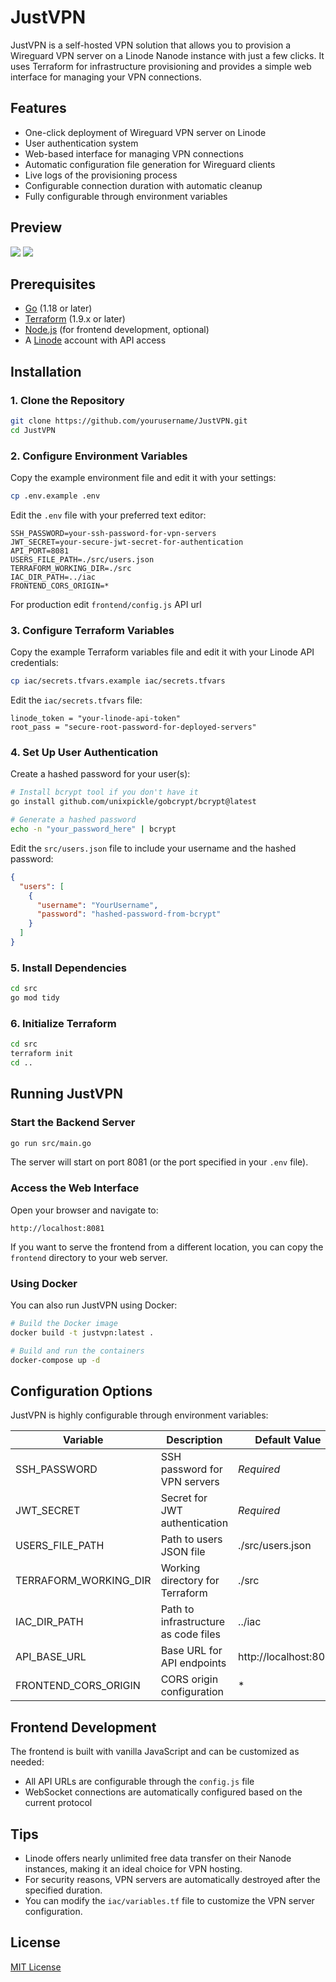 # JustVPN

JustVPN is a self-hosted VPN solution that allows you to provision a Wireguard VPN server on a Linode Nanode instance with just a few clicks. It uses Terraform for infrastructure provisioning and provides a simple web interface for managing your VPN connections.

## Features

- One-click deployment of Wireguard VPN server on Linode
- User authentication system
- Web-based interface for managing VPN connections
- Automatic configuration file generation for Wireguard clients
- Live logs of the provisioning process
- Configurable connection duration with automatic cleanup
- Fully configurable through environment variables

## Preview

![](./assets/login.png)
![](./assets/final.png)

## Prerequisites

- [Go](https://golang.org/doc/install) (1.18 or later)
- [Terraform](https://developer.hashicorp.com/terraform/tutorials/aws-get-started/install-cli) (1.9.x or later)
- [Node.js](https://nodejs.org/) (for frontend development, optional)
- A [Linode](https://www.linode.com/) account with API access

## Installation

### 1. Clone the Repository

```bash
git clone https://github.com/yourusername/JustVPN.git
cd JustVPN
```

### 2. Configure Environment Variables

Copy the example environment file and edit it with your settings:

```bash
cp .env.example .env
```

Edit the `.env` file with your preferred text editor:

```
SSH_PASSWORD=your-ssh-password-for-vpn-servers
JWT_SECRET=your-secure-jwt-secret-for-authentication
API_PORT=8081
USERS_FILE_PATH=./src/users.json
TERRAFORM_WORKING_DIR=./src
IAC_DIR_PATH=../iac
FRONTEND_CORS_ORIGIN=*
```

For production edit `frontend/config.js` API url

### 3. Configure Terraform Variables

Copy the example Terraform variables file and edit it with your Linode API credentials:

```bash
cp iac/secrets.tfvars.example iac/secrets.tfvars
```

Edit the `iac/secrets.tfvars` file:

```
linode_token = "your-linode-api-token"
root_pass = "secure-root-password-for-deployed-servers"
```

### 4. Set Up User Authentication

Create a hashed password for your user(s):

```bash
# Install bcrypt tool if you don't have it
go install github.com/unixpickle/gobcrypt/bcrypt@latest

# Generate a hashed password
echo -n "your_password_here" | bcrypt
```

Edit the `src/users.json` file to include your username and the hashed password:

```json
{
  "users": [
    {
      "username": "YourUsername",
      "password": "hashed-password-from-bcrypt"
    }
  ]
}
```

### 5. Install Dependencies

```bash
cd src
go mod tidy
```

### 6. Initialize Terraform

```bash
cd src
terraform init
cd ..
```

## Running JustVPN

### Start the Backend Server

```bash
go run src/main.go
```

The server will start on port 8081 (or the port specified in your `.env` file).

### Access the Web Interface

Open your browser and navigate to:

```
http://localhost:8081
```

If you want to serve the frontend from a different location, you can copy the `frontend` directory to your web server.

### Using Docker

You can also run JustVPN using Docker:

```bash
# Build the Docker image
docker build -t justvpn:latest .

# Build and run the containers
docker-compose up -d
```

## Configuration Options

JustVPN is highly configurable through environment variables:

| Variable | Description | Default Value |
|----------|-------------|---------------|
| SSH_PASSWORD | SSH password for VPN servers | *Required* |
| JWT_SECRET | Secret for JWT authentication | *Required* |
| USERS_FILE_PATH | Path to users JSON file | ./src/users.json |
| TERRAFORM_WORKING_DIR | Working directory for Terraform | ./src |
| IAC_DIR_PATH | Path to infrastructure as code files | ../iac |
| API_BASE_URL | Base URL for API endpoints | http://localhost:8081 |
| FRONTEND_CORS_ORIGIN | CORS origin configuration | * |

## Frontend Development

The frontend is built with vanilla JavaScript and can be customized as needed:

- All API URLs are configurable through the `config.js` file
- WebSocket connections are automatically configured based on the current protocol

## Tips

- Linode offers nearly unlimited free data transfer on their Nanode instances, making it an ideal choice for VPN hosting.
- For security reasons, VPN servers are automatically destroyed after the specified duration.
- You can modify the `iac/variables.tf` file to customize the VPN server configuration.

## License

[MIT License](LICENSE)
